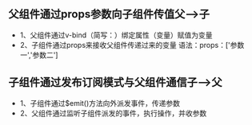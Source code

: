 ## 父组件通过**props参数**向子组件传值**父-->子**
+    1、父组件通过v-bind（简写：）绑定属性（变量）赋值为变量
+    2、子组件通过props来接收父组件传递过来的变量 语法：props：['参数一','参数二']
## 子组件通过**发布订阅**模式与父组件通信**子-->父**
+    1、子组件通过$emit()方法向外派发事件，传递参数
+    2、父组件通过监听子组件派发的事件，执行操作，并收参数
